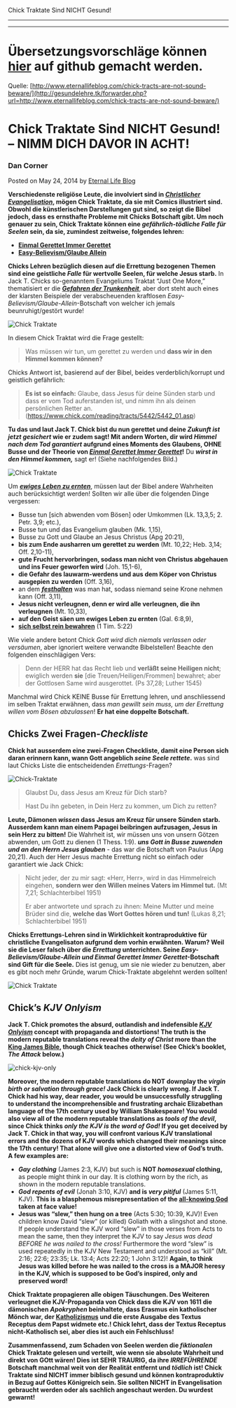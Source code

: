 <!--t Chick Traktate Sind NICHT Gesund! - in Arbeit (60% übersetzt) t-->
<!--d d-->

Chick Traktate Sind NICHT Gesund!

- - - 
- - -

# Übersetzungsvorschläge können [hier](https://github.com/gesundelehre/gesundelehre_translate/blob/master/content/evangelisation-freiluftpredigen/chick-traktate-sind-nicht-gesund.md) auf github gemacht werden.

Quelle: [http://www.eternallifeblog.com/chick-tracts-are-not-sound-beware/](http://gesundelehre.tk/forwarder.php?url=http://www.eternallifeblog.com/chick-tracts-are-not-sound-beware/)


# Chick Traktate Sind NICHT Gesund! – NIMM DICH DAVOR IN ACHT!

### Dan Corner

Posted on May 24, 2014 by [Eternal Life Blog](http://www.eternallifeblog.com/author/danc/ "View all posts by Eternal Life Blog")


**Verschiedenste religiöse Leute, die involviert sind in [_Christlicher Evangelisation_](http://www.evangelicaloutreach.org/christian-evangelism.htm "Christliche Evangelisation"), mögen Chick Traktate, da sie mit Comics illustriert sind. Obwohl die künstlerischen Darstellungen gut sind, so zeigt die Bibel jedoch, dass es ernsthafte Probleme mit Chicks Botschaft gibt. Um noch genauer zu sein, Chick Traktate können eine _gefährlich-tödliche Falle für Seelen_ sein, da sie, zumindest zeitweise, folgendes lehren:**

-  [**Einmal Gerettet Immer Gerettet**](http://www.evangelicaloutreach.org/eternal-security.htm "Ewige Sicherheit oder Konditionale/Bedingte Sicherheit")
-  [**Easy-Believism/Glaube Allein**](http://www.eternallifeblog.com/2014/03/07/lord-jesus-worthless-counterfeits/)

**Chicks Lehren bezüglich diesen auf die Errettung bezogenen Themen sind eine geistliche _Falle_ für wertvolle Seelen, für welche Jesus starb.** In Jack T. Chicks so-genanntem Evangeliums Traktat “Just One More,” thematisiert er die [_**Gefahren der Trunkenheit**_](http://www.evangelicaloutreach.org/drunk.htm "Die Gefahren Der Trunkenheit"), aber dort steht auch eines der klarsten Beispiele der verabscheuenden kraftlosen _Easy-Believism/Glaube-Allein_-Botschaft von welcher ich jemals beunruhigt/gestört wurde!

![Chick Traktate](../../files/pictures/chick-tracts-eternal-security_de.gif "Chick Traktate") 

In diesem Chick Traktat wird die Frage gestellt:

> Was müssen wir tun, um gerettet zu werden und **dass wir in den Himmel kommen können?**

Chicks Antwort ist, basierend auf der Bibel, beides verderblich/korrupt und geistlich gefährlich:

> **Es ist so einfach:** Glaube, dass Jesus für deine Sünden starb und dass er vom Tod auferstanden ist, und nimm ihn als deinen persönlichen Retter an. (https://www.chick.com/reading/tracts/5442/5442_01.asp)

**Tu das und laut Jack T. Chick bist du nun gerettet und deine _Zukunft ist jetzt gesichert_ wie er zudem sagt! Mit andern Worten, dir wird _Himmel nach dem Tod garantiert_ aufgrund eines Moments des Glaubens, OHNE Busse und der Theorie von [_Einmal Gerettet Immer Gerettet_](http://www.eternallifeblog.com/category/once-saved-always-saved/ "Einmal Gerettet Immer Gerettet")!** Du **_wirst in den Himmel kommen,_** sagt er! (Siehe nachfolgendes Bild.)

![Chick Traktate](../../files/pictures/chick-tracts-osas_de.gif "chick tracts")

Um [_**ewiges Leben zu ernten**_](http://www.eternallifeblog.com/2012/10/02/requirements-eternal-life/ "Ernte Ewige Leben"), müssen laut der Bibel andere Wahrheiten auch berücksichtigt werden! Sollten wir alle über die folgenden Dinge vergessen:

-   Busse tun [sich abwenden vom Bösen] oder Umkommen (Lk. 13,3,5; 2. Petr. 3,9; etc.),
-   Busse tun und das Evangelium glauben (Mk. 1,15),
-   Busse zu Gott und Glaube an Jesus Christus (Apg 20:21),
-   **bis zum Ende ausharren um gerettet zu werden** (Mt. 10,22; Heb. 3,14; Off. 2,10-11),
-   **gute Frucht hervorbringen, sodass man nicht von Christus abgehauen und ins Feuer geworfen wird** (Joh. 15,1-6),
-   **die Gefahr des lauwarm-werdens und aus dem Köper von Christus ausgepien zu werden** (Off. 3,16),
-   an dem [_**festhalten**_](http://www.eternallifeblog.com/2012/01/27/hold/ "Halte fest") was man hat, sodass niemand seine Krone nehmen kann (Off. 3,11),
-   **Jesus nicht verleugnen, denn er wird alle verleugnen, die ihn verleugnen** (Mt. 10,33),
-   **auf den Geist säen um ewiges Leben zu ernten** (Gal. 6:8,9),
-   [**sich selbst rein bewahren**](http://www.evangelicaloutreach.org/keep-yourself-pure.htm "Bewahre Dich Selbst Rein") (1 Tim. 5:22)

Wie viele andere betont Chick _Gott wird dich niemals verlassen oder versäumen_, aber ignoriert weitere verwandte Bibelstellen! Beachte den folgenden einschlägigen Vers:

> Denn der HERR hat das Recht lieb und **verläßt seine Heiligen nicht**; ewiglich werden **sie** [die Treuen/Heiligen/Frommen] bewahret; aber der Gottlosen Same wird ausgerottet. (Ps 37,28; Luther 1545)

Manchmal wird Chick KEINE Busse für Errettung lehren, und anschliessend im selben Traktat erwähnen, dass _man gewillt sein muss, um der Errettung willen vom Bösen abzulassen_! **Er hat eine doppelte Botschaft.**


## Chicks Zwei Fragen-_Checkliste_

**Chick hat ausserdem eine zwei-Fragen Checkliste, damit eine Person sich daran erinnern kann, wann Gott angeblich _seine Seele rettete_.** was sind laut Chicks Liste die entscheidenden _Errettungs_-Fragen?

![Chick-Traktate](../../files/pictures/chick-questions_de.gif "Chick-Traktate")

> Glaubst Du, dass Jesus am Kreuz für Dich starb?
> 
> Hast Du ihn gebeten, in Dein Herz zu kommen, um Dich zu retten?

**Leute, Dämonen _wissen_ dass Jesus am Kreuz für unsere Sünden starb. Ausserdem kann man einem Papagei beibringen aufzusagen, Jesus in sein Herz zu bitten!** Die Wahrheit ist, wir müssen uns von unsern Götzen abwenden, um Gott zu dienen (1 Thess. 1:9). _**uns Gott in Busse zuwenden und an den Herrn Jesus glauben**_ - das war die Botschaft von Paulus (Apg 20,21). Auch der Herr Jesus machte Errettung nicht so einfach oder garantiert wie Jack Chick:

> Nicht jeder, der zu mir sagt: «Herr, Herr», wird in das Himmelreich eingehen, **sondern wer den Willen meines Vaters im Himmel tut.** (Mt 7,21; Schlachterbibel 1951)
> 
> Er aber antwortete und sprach zu ihnen: Meine Mutter und meine Brüder sind die, **welche das Wort Gottes hören und tun!** (Lukas 8,21; Schlachterbibel 1951)

**Chicks Errettungs-Lehren sind in Wirklichkeit kontraproduktive für christliche Evangelisaton aufgrund dem vorhin erwähnten. Warum? Weil sie die Leser falsch über die _Errettung_ unterrichten. Seine _Easy-Believism/Glaube-Allein und Einmal Gerettet Immer Gerettet_-Botschaft sind Gift für die Seele.** Dies ist genug, um sie nie wieder zu benutzen, aber es gibt noch mehr Gründe, warum Chick-Traktate abgelehnt werden sollten!

![Chick Traktate](../../files/pictures/jack-chick-not-going-to-hell.gif "Chick Traktate")


## Chick’s _KJV Onlyism_

**Jack T. Chick promotes the absurd, outlandish and indefensible [_KJV Onlyism_](http://www.eternallifeblog.com/category/king-james-bible/ "King James Bible") concept with propaganda and distortions! The truth is the modern reputable translations reveal the _deity of Christ_ more than the [King James Bible](http://www.evangelicaloutreach.org/KJonly.htm "King James Only Movement"), though Chick teaches otherwise! (See Chick’s booklet, _The Attack_ below.)** 

![chick-kjv-only](../../files/pictures/jack-chick-kjv-only_de.gif "chick-kjv-only") 

**Moreover, the modern reputable translations do NOT downplay the _virgin birth or salvation through grace!_ Jack Chick is clearly wrong. If Jack T. Chick had his way, dear reader, you would be unsuccessfully struggling to understand the incomprehensible and frustrating archaic Elizabethan language of the 17th century used by William Shakespeare! You would also view all of the modern reputable translations as _tools of the devil_, since Chick thinks _only_ _the KJV is the word of God!_ If you get deceived by Jack T. Chick in that way, you will confront various KJV translational errors and the dozens of KJV words which changed their meanings since the 17th century! That alone will give one a distorted view of God’s truth. A few examples are:**

-   **_Gay clothing_** (James 2:3, KJV) but such is **NOT _homosexual_ clothing,** as people might think in our day. It is clothing worn by the rich, as shown in the modern reputable translations.
-   **_God repents of evil_** (Jonah 3:10, KJV) **and is _very pitiful_** (James 5:11, KJV). **This is a blasphemous misrepresentation of the [all-knowing God](http://www.eternallifeblog.com/2014/03/21/fallacy-open-theism/ "Fallacy Of Open Theism") taken at face value!**
-   **Jesus was “slew,” then hung on a tree** (Acts 5:30; 10:39, KJV)! Even children know David “slew” (or killed) Goliath with a slingshot and stone. If people understand the KJV word “slew” in those verses from Acts to mean the same, then they interpret the KJV to say _Jesus was dead BEFORE he was nailed to the cross!_ Furthermore the word “slew” is used repeatedly in the KJV New Testament and understood as “kill” (Mt. 2:16; 22:6; 23:35; Lk. 13:4; Acts 22:20; 1 John 3:12)! **Again, to think Jesus was killed before he was nailed to the cross is a MAJOR heresy in the KJV, which is supposed to be God’s inspired, only and preserved word!**

**Chick Traktate propagieren alle obigen Täuschungen. Des Weiteren verleugnet die KJV-Propaganda von Chick dass die KJV von 1611 die dämonischen _Apokryphen_ beinhaltete, dass Erasmus ein katholischer Mönch war, der [Katholizismus](http://www.evangelicaloutreach.org/catholic.htm "Ehemaliger Römisch Katholischer") und die erste Ausgabe des Textus Receptus dem Papst widmete etc.! Chick lehrt, dass der Textus Receptus nicht-Katholisch sei, aber dies ist auch ein Fehlschluss!**

**Zusammenfassend, zum Schaden von Seelen werden die _fiktionalen_ Chick Traktate gelesen und verteilt, wie wenn sie absolute Wahrheit und direkt von GOtt wären! Dies ist SEHR TRAURIG, da ihre _IRREFÜHRENDE_ Botschaft manchmal weit von der Realität entfernt und _tödlich_ ist! Chick Traktate sind NICHT immer biblisch gesund und können kontraproduktiv in Bezug auf Gottes Königreich sein. Sie sollten NICHT in Evangelisation gebraucht werden oder als sachlich angeschaut werden. Du wurdest gewarnt!**